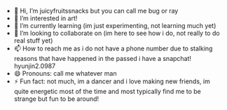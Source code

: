 - 👋 Hi, I’m juicyfruitssnacks but you can call me bug or ray
- 👀 I’m interested in art!
- 🌱 I’m currently learning (im just experimenting, not learning much yet)
- 💞️ I’m looking to collaborate on (im here to see how i do, not really to do real stuff yet)
- 📫 How to reach me as i do not have a phone number due to stalking reasons that have happened in the passed i have a snapchat! hyunjin2.0987
- 😄 Pronouns: call me whatever man
- ⚡ Fun fact: not much, im a dancer and i love making new friends, im quite energetic most of the time and most typically find me to be strange but fun to be around!

<!---
juicyfruitssnacks/juicyfruitssnacks is a ✨ special ✨ repository because its `README.md` (this file) appears on your GitHub profile.
You can click the Preview link to take a look at your changes.
--->
